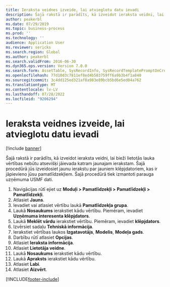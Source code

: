 ```yaml
---
title: Ieraksta veidnes izveide, lai atvieglotu datu ievadi
description: Šajā rakstā ir parādīts, kā izveidot ieraksta veidni, lai bieži lietotās lauka vērtības nebūtu atsevišķi jāievada katram jaunajam ierakstam.
author: peakerbl
ms.date: 07/29/2019
ms.topic: business-process
ms.prod: ''
ms.technology: ''
audience: Application User
ms.reviewer: sericks
ms.search.region: Global
ms.author: peakerbl
ms.search.validFrom: 2016-06-30
ms.dyn365.ops.version: Version 7.0.0
ms.search.form: AssetTable, SysRecordInfo, SysRecordTemplatePromptOnCreate
ms.openlocfilehash: 77d10d3c7811ef8ed4b503759ff6a9b3b4f1a840
ms.sourcegitcommit: 3c4dd125ed321af8a983e89bcb5bd6e5ed04a762
ms.translationtype: MT
ms.contentlocale: lv-LV
ms.lasthandoff: 07/28/2022
ms.locfileid: "9206294"
---
```

# <a name="create-a-record-template-to-facilitate-data-entry"></a>Ieraksta veidnes izveide, lai atvieglotu datu ievadi

[!include [banner](../../includes/banner.md)]

Šajā rakstā ir parādīts, kā izveidot ieraksta veidni, lai bieži lietotās lauka vērtības nebūtu atsevišķi jāievada katram jaunajam ierakstam. Šajā procedūrā jūs izveidosiet jaunu ierakstu par jauniem klēpjdatoriem, kas ir jāpievieno jūsu pamatlīdzekļiem. Šajā procedūrā tiek izmantoti parauga uzņēmuma USMF dati.

1. Navigācijas rūtī ejiet uz **Moduļi > Pamatlīdzekļi > Pamatlīdzekļi > Pamatlīdzekļi**.
2. Atlasiet **Jauns**.
3. Ievadiet vai atlasiet vērtību laukā **Pamatlīdzekļa grupa**.
4. Laukā **Nosaukums** ierakstiet kādu vērtību. Piemēram, ievadiet **Uzņēmuma interesenta klēpjdators**.  
5. Laukā **Meklēt vārdu** ierakstiet vērtību. Piemēram, ievadiet **klēpjdators**.  
6. Izvērsiet sadaļu **Tehniskā informācija**.
7. Ierakstiet vērtības laukos **Izgatavotājs**, **Modelis**, **Modeļa gads**.
8. Darbību rūtī atlasiet **Opcijas**.
9. Atlasiet **Ieraksta informācija**.
10. Atlasiet **Lietotāja veidne**.
11. Laukā **Nosaukums** ierakstiet kādu vērtību.
12. Laukā **Apraksts** ierakstiet kādu vērtību.
13. Atlasiet **Labi**.
14. Atlasiet **Aizvērt**.



[!INCLUDE[footer-include](../../../../includes/footer-banner.md)]
